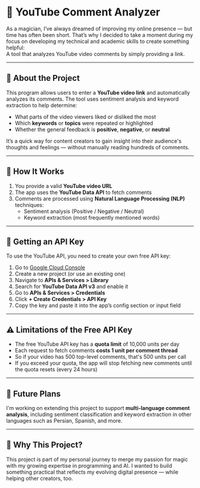 # 🎩 YouTube Comment Analyzer

As a magician, I’ve always dreamed of improving my online presence — but time has often been short. That’s why I decided to take a moment during my focus on developing my technical and academic skills to create something helpful:  
A tool that analyzes YouTube video comments by simply providing a link.

---

## 📌 About the Project

This program allows users to enter a **YouTube video link** and automatically analyzes its comments. The tool uses sentiment analysis and keyword extraction to help determine:

- What parts of the video viewers liked or disliked the most  
- Which **keywords** or **topics** were repeated or highlighted  
- Whether the general feedback is **positive**, **negative**, or **neutral**

It’s a quick way for content creators to gain insight into their audience's thoughts and feelings — without manually reading hundreds of comments.

---

## 🚀 How It Works

1. You provide a valid **YouTube video URL**
2. The app uses the **YouTube Data API** to fetch comments
3. Comments are processed using **Natural Language Processing (NLP)** techniques:
   - Sentiment analysis (Positive / Negative / Neutral)
   - Keyword extraction (most frequently mentioned words)

---

## 🔑 Getting an API Key

To use the YouTube API, you need to create your own free API key:

1. Go to [Google Cloud Console](https://console.cloud.google.com/)
2. Create a new project (or use an existing one)
3. Navigate to **APIs & Services > Library**
4. Search for **YouTube Data API v3** and enable it
5. Go to **APIs & Services > Credentials**
6. Click **+ Create Credentials > API Key**
7. Copy the key and paste it into the app’s config section or input field

---

## ⚠️ Limitations of the Free API Key

- The free YouTube API key has a **quota limit** of 10,000 units per day  
- Each request to fetch comments **costs 1 unit per comment thread**  
- So if your video has 500 top-level comments, that's 500 units per call  
- If you exceed your quota, the app will stop fetching new comments until the quota resets (every 24 hours)

---

## 🔮 Future Plans

I'm working on extending this project to support **multi-language comment analysis**, including sentiment classification and keyword extraction in other languages such as Persian, Spanish, and more.

---

## 🧠 Why This Project?

This project is part of my personal journey to merge my passion for magic with my growing expertise in programming and AI. I wanted to build something practical that reflects my evolving digital presence — while helping other creators, too.
